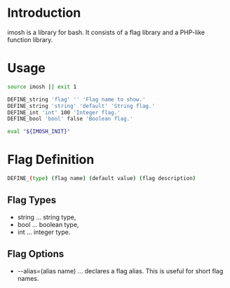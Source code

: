 Introduction
============

imosh is a library for bash.
It consists of a flag library and a PHP-like function library.

Usage
=====

```sh
source imosh || exit 1

DEFINE_string 'flag' '' 'Flag name to show.'
DEFINE_string 'string' 'default' 'String flag.'
DEFINE_int 'int' 100 'Integer flag.'
DEFINE_bool 'bool' false 'Boolean flag.'

eval "${IMOSH_INIT}"
```

Flag Definition
===============

```sh
DEFINE_(type) (flag name) (default value) (flag description)
```

Flag Types
----------

* string ... string type,
* bool ... boolean type,
* int ... integer type.

Flag Options
------------

* --alias=(alias name) ... declares a flag alias.  This is useful for short flag names.

